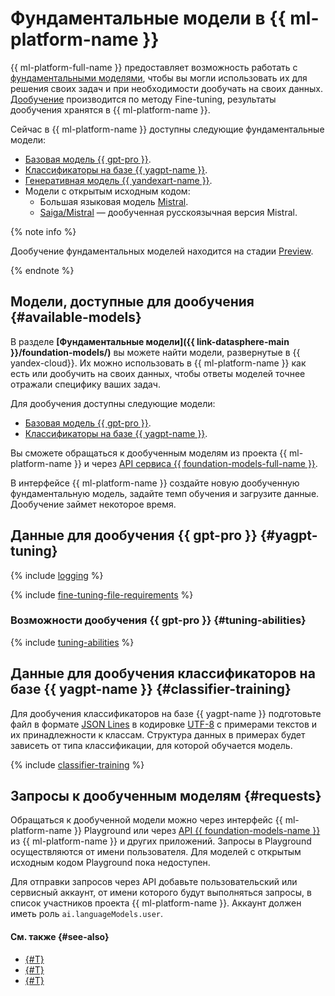 # Фундаментальные модели в {{ ml-platform-name }}

{{ ml-platform-full-name }} предоставляет возможность работать с [фундаментальными моделями](../../../glossary/ml-models.md#foundation), чтобы вы могли использовать их для решения своих задач и при необходимости дообучать на своих данных. [Дообучение](../../../glossary/ml-models.md#fine-tuning) производится по методу Fine-tuning, результаты дообучения хранятся в {{ ml-platform-name }}.

Сейчас в {{ ml-platform-name }} доступны следующие фундаментальные модели:

* [Базовая модель {{ gpt-pro }}](../../../foundation-models/concepts/yandexgpt/index.md).
* [Классификаторы на базе {{ yagpt-name }}](../../../foundation-models/concepts/classifier/index.md).
* [Генеративная модель {{ yandexart-name }}](../../../foundation-models/concepts/yandexart/index.md).
* Модели с открытым исходным кодом:
  * Большая языковая модель [Mistral](https://mistral.ai/).
  * [Saiga/Mistral](https://huggingface.co/IlyaGusev/saiga_mistral_7b_lora) — дообученная русскоязычная версия Mistral.

{% note info %}

Дообучение фундаментальных моделей находится на стадии [Preview](../../../overview/concepts/launch-stages.md).

{% endnote %}

## Модели, доступные для дообучения {#available-models}

В разделе **[Фундаментальные модели]({{ link-datasphere-main }}/foundation-models/)** вы можете найти модели, развернутые в {{ yandex-cloud}}. Их можно использовать в {{ ml-platform-name }} как есть или дообучить на своих данных, чтобы ответы моделей точнее отражали специфику ваших задач.

Для дообучения доступны следующие модели:

* [Базовая модель {{ gpt-pro }}](#tuning-abilities).
* [Классификаторы на базе {{ yagpt-name }}](#classifier-training).

Вы сможете обращаться к дообученным моделям из проекта {{ ml-platform-name }} и через [API сервиса {{ foundation-models-full-name }}](../../../foundation-models/api-ref/authentication.md).

В интерфейсе {{ ml-platform-name }} создайте новую дообученную фундаментальную модель, задайте темп обучения и загрузите данные. Дообучение займет некоторое время.

## Данные для дообучения {{ gpt-pro }} {#yagpt-tuning}

{% include [logging](../../../_includes/foundation-models/yandexgpt/logging-disclaimer.md) %}

{% include [fine-tuning-file-requirements](../../../_includes/datasphere/fine-tuning-file-requirements.md) %}

### Возможности дообучения {{ gpt-pro }} {#tuning-abilities}

{% include [tuning-abilities](../../../_includes/foundation-models/yandexgpt/tuning-abilities.md) %}

## Данные для дообучения классификаторов на базе {{ yagpt-name }} {#classifier-training}

Для дообучения классификаторов на базе {{ yagpt-name }} подготовьте файл в формате [JSON Lines](https://jsonlines.org/) в кодировке [UTF-8](https://ru.wikipedia.org/wiki/UTF-8) c примерами текстов и их принадлежности к классам. Структура данных в примерах будет зависеть от типа классификации, для которой обучается модель.

{% include [classifier-training](../../../_includes/datasphere/classifier-training.md) %}

## Запросы к дообученным моделям {#requests}

Обращаться к дообученной модели можно через интерфейс {{ ml-platform-name }} Playground или через [API {{ foundation-models-name }}](../../../foundation-models/concepts/api.md) из {{ ml-platform-name }} и других приложений. Запросы в Playground осуществляются от имени пользователя. Для моделей с открытым исходным кодом Playground пока недоступен.

Для отправки запросов через API добавьте пользовательский или сервисный аккаунт, от имени которого будут выполняться запросы, в список участников проекта {{ ml-platform-name }}. Аккаунт должен иметь роль `ai.languageModels.user`.

#### См. также {#see-also}

* [{#T}](tuned-models.md)
* [{#T}](../../tutorials/yagpt-tuning.md)
* [{#T}](../../tutorials/yagpt-tuning-classifier.md)
